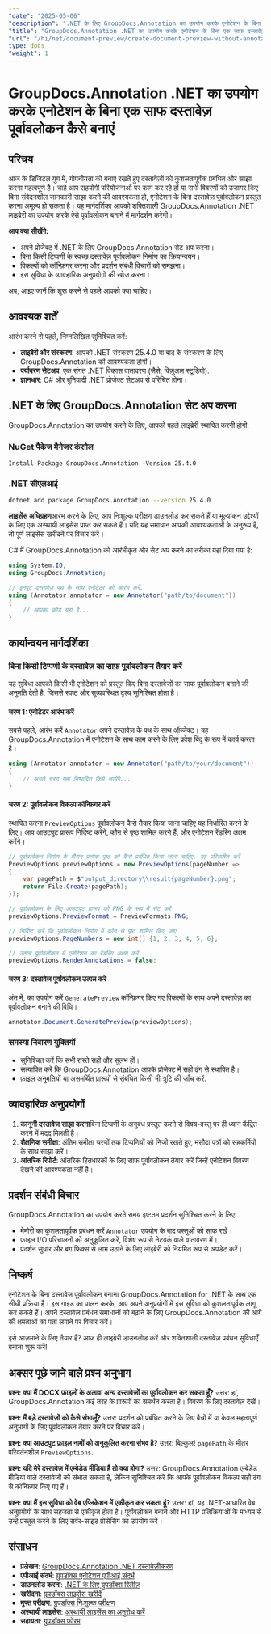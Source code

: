 ```yaml
---
"date": "2025-05-06"
"description": ".NET के लिए GroupDocs.Annotation का उपयोग करके एनोटेशन के बिना दस्तावेज़ पूर्वावलोकन उत्पन्न करना सीखें, सहयोगी परियोजनाओं में गोपनीयता और स्पष्टता सुनिश्चित करें।"
"title": "GroupDocs.Annotation .NET का उपयोग करके एनोटेशन के बिना एक साफ दस्तावेज़ पूर्वावलोकन कैसे बनाएं"
"url": "/hi/net/document-preview/create-document-preview-without-annotations-groupdocs-dotnet/"
type: docs
"weight": 1
---
```


# GroupDocs.Annotation .NET का उपयोग करके एनोटेशन के बिना एक साफ दस्तावेज़ पूर्वावलोकन कैसे बनाएं

## परिचय

आज के डिजिटल युग में, गोपनीयता को बनाए रखते हुए दस्तावेज़ों को कुशलतापूर्वक प्रबंधित और साझा करना महत्वपूर्ण है। चाहे आप सहयोगी परियोजनाओं पर काम कर रहे हों या सभी विवरणों को उजागर किए बिना संवेदनशील जानकारी साझा करने की आवश्यकता हो, एनोटेशन के बिना दस्तावेज़ पूर्वावलोकन प्रस्तुत करना अमूल्य हो सकता है। यह मार्गदर्शिका आपको शक्तिशाली GroupDocs.Annotation .NET लाइब्रेरी का उपयोग करके ऐसे पूर्वावलोकन बनाने में मार्गदर्शन करेगी।

**आप क्या सीखेंगे:**
- अपने प्रोजेक्ट में .NET के लिए GroupDocs.Annotation सेट अप करना।
- बिना किसी टिप्पणी के स्वच्छ दस्तावेज़ पूर्वावलोकन निर्माण का क्रियान्वयन।
- विकल्पों को कॉन्फ़िगर करना और प्रदर्शन संबंधी विचारों को समझना।
- इस सुविधा के व्यावहारिक अनुप्रयोगों की खोज करना।

अब, आइए जानें कि शुरू करने से पहले आपको क्या चाहिए।

## आवश्यक शर्तें

आरंभ करने से पहले, निम्नलिखित सुनिश्चित करें:
- **लाइब्रेरी और संस्करण**: आपको .NET संस्करण 25.4.0 या बाद के संस्करण के लिए GroupDocs.Annotation की आवश्यकता होगी।
- **पर्यावरण सेटअप**: एक संगत .NET विकास वातावरण (जैसे, विज़ुअल स्टूडियो).
- **ज्ञानधार**: C# और बुनियादी .NET प्रोजेक्ट सेटअप से परिचित होना।

## .NET के लिए GroupDocs.Annotation सेट अप करना

GroupDocs.Annotation का उपयोग करने के लिए, आपको पहले लाइब्रेरी स्थापित करनी होगी:

### NuGet पैकेज मैनेजर कंसोल
```shell
Install-Package GroupDocs.Annotation -Version 25.4.0
```

### .NET सीएलआई
```bash
dotnet add package GroupDocs.Annotation --version 25.4.0
```

**लाइसेंस अधिग्रहण**आरंभ करने के लिए, आप निःशुल्क परीक्षण डाउनलोड कर सकते हैं या मूल्यांकन उद्देश्यों के लिए एक अस्थायी लाइसेंस प्राप्त कर सकते हैं। यदि यह समाधान आपकी आवश्यकताओं के अनुरूप है, तो पूर्ण लाइसेंस खरीदने पर विचार करें।

C# में GroupDocs.Annotation को आरंभीकृत और सेट अप करने का तरीका यहां दिया गया है:

```csharp
using System.IO;
using GroupDocs.Annotation;

// इनपुट दस्तावेज़ पथ के साथ एनोटेटर को आरंभ करें.
using (Annotator annotator = new Annotator("path/to/document"))
{
    // आपका कोड यहां है...
}
```

## कार्यान्वयन मार्गदर्शिका

### बिना किसी टिप्पणी के दस्तावेज़ का साफ़ पूर्वावलोकन तैयार करें

यह सुविधा आपको किसी भी एनोटेशन को प्रस्तुत किए बिना दस्तावेजों का साफ पूर्वावलोकन बनाने की अनुमति देती है, जिससे स्पष्ट और सुव्यवस्थित दृश्य सुनिश्चित होता है।

#### चरण 1: एनोटेटर आरंभ करें
सबसे पहले, आरंभ करें `Annotator` अपने दस्तावेज़ के पथ के साथ ऑब्जेक्ट। यह GroupDocs.Annotation में एनोटेशन के साथ काम करने के लिए प्रवेश बिंदु के रूप में कार्य करता है।

```csharp
using (Annotator annotator = new Annotator("path/to/your/document"))
{
    // अगले चरण यहां निष्पादित किये जायेंगे...
}
```

#### चरण 2: पूर्वावलोकन विकल्प कॉन्फ़िगर करें

स्थापित करना `PreviewOptions` पूर्वावलोकन कैसे तैयार किया जाना चाहिए यह निर्धारित करने के लिए। आप आउटपुट प्रारूप निर्दिष्ट करेंगे, कौन से पृष्ठ शामिल करने हैं, और एनोटेशन रेंडरिंग अक्षम करेंगे।

```csharp
// पूर्वावलोकन निर्माण के दौरान प्रत्येक पृष्ठ को कैसे प्रबंधित किया जाना चाहिए, यह परिभाषित करें
PreviewOptions previewOptions = new PreviewOptions(pageNumber =>
{
    var pagePath = $"output_directory\\result{pageNumber}.png";
    return File.Create(pagePath);
});

// पूर्वावलोकन के लिए आउटपुट प्रारूप को PNG के रूप में सेट करें
previewOptions.PreviewFormat = PreviewFormats.PNG;

// निर्दिष्ट करें कि पूर्वावलोकन निर्माण में कौन से पृष्ठ शामिल किए जाएं
previewOptions.PageNumbers = new int[] {1, 2, 3, 4, 5, 6};

// उत्पन्न पूर्वावलोकन में एनोटेशन का रेंडरिंग अक्षम करें
previewOptions.RenderAnnotations = false;
```

#### चरण 3: दस्तावेज़ पूर्वावलोकन उत्पन्न करें

अंत में, का उपयोग करें `GeneratePreview` कॉन्फ़िगर किए गए विकल्पों के साथ अपने दस्तावेज़ का पूर्वावलोकन बनाने की विधि।

```csharp
annotator.Document.GeneratePreview(previewOptions);
```

### समस्या निवारण युक्तियों
- सुनिश्चित करें कि सभी रास्ते सही और सुलभ हों।
- सत्यापित करें कि GroupDocs.Annotation आपके प्रोजेक्ट में सही ढंग से स्थापित है।
- फ़ाइल अनुमतियों या असमर्थित प्रारूपों से संबंधित किसी भी त्रुटि की जाँच करें.

## व्यावहारिक अनुप्रयोगों

1. **कानूनी दस्तावेज़ साझा करना**बिना टिप्पणी के अनुबंध प्रस्तुत करने से विषय-वस्तु पर ही ध्यान केंद्रित करने में मदद मिलती है।
2. **शैक्षणिक समीक्षा**: अंतिम समीक्षा चरणों तक टिप्पणियों को निजी रखते हुए, मसौदा पत्रों को सहकर्मियों के साथ साझा करें।
3. **आंतरिक रिपोर्ट**: आंतरिक हितधारकों के लिए साफ़ पूर्वावलोकन तैयार करें जिन्हें एनोटेशन विवरण देखने की आवश्यकता नहीं है।

## प्रदर्शन संबंधी विचार

GroupDocs.Annotation का उपयोग करते समय इष्टतम प्रदर्शन सुनिश्चित करने के लिए:
- मेमोरी का कुशलतापूर्वक प्रबंधन करें `Annotator` उपयोग के बाद वस्तुओं को साफ रखें।
- फ़ाइल I/O परिचालनों को अनुकूलित करें, विशेष रूप से नेटवर्क वाले वातावरण में।
- प्रदर्शन सुधार और बग फिक्स से लाभ उठाने के लिए लाइब्रेरी को नियमित रूप से अपडेट करें।

## निष्कर्ष

एनोटेशन के बिना दस्तावेज़ पूर्वावलोकन बनाना GroupDocs.Annotation for .NET के साथ एक सीधी प्रक्रिया है। इस गाइड का पालन करके, आप अपने अनुप्रयोगों में इस सुविधा को कुशलतापूर्वक लागू कर सकते हैं। अपने दस्तावेज़ प्रबंधन समाधानों को बढ़ाने के लिए GroupDocs.Annotation की आगे की क्षमताओं का पता लगाने पर विचार करें।

इसे आज़माने के लिए तैयार हैं? आज ही लाइब्रेरी डाउनलोड करें और शक्तिशाली दस्तावेज़ प्रबंधन सुविधाएँ बनाना शुरू करें!

## अक्सर पूछे जाने वाले प्रश्न अनुभाग

**प्रश्न: क्या मैं DOCX फ़ाइलों के अलावा अन्य दस्तावेज़ों का पूर्वावलोकन कर सकता हूँ?**
उत्तर: हां, GroupDocs.Annotation कई तरह के प्रारूपों का समर्थन करता है। विवरण के लिए दस्तावेज़ देखें।

**प्रश्न: मैं बड़े दस्तावेज़ों को कैसे संभालूँ?**
उत्तर: प्रदर्शन को प्रबंधित करने के लिए बैचों में या केवल महत्वपूर्ण अनुभागों के लिए पूर्वावलोकन तैयार करने पर विचार करें।

**प्रश्न: क्या आउटपुट फ़ाइल नामों को अनुकूलित करना संभव है?**
उत्तर: बिल्कुल! `pagePath` के भीतर परिवर्तनशील `PreviewOptions`.

**प्रश्न: यदि मेरे दस्तावेज़ में एम्बेडेड मीडिया है तो क्या होगा?**
उत्तर: GroupDocs.Annotation एम्बेडेड मीडिया वाले दस्तावेज़ों को संभाल सकता है, लेकिन सुनिश्चित करें कि आपके पूर्वावलोकन विकल्प सही ढंग से कॉन्फ़िगर किए गए हैं।

**प्रश्न: क्या मैं इस सुविधा को वेब एप्लिकेशन में एकीकृत कर सकता हूं?**
उत्तर: हां, यह .NET-आधारित वेब अनुप्रयोगों के साथ सहजता से एकीकृत होता है। पूर्वावलोकन बनाने और HTTP प्रतिक्रियाओं के माध्यम से उन्हें प्रस्तुत करने के लिए सर्वर-साइड प्रोसेसिंग का उपयोग करें।

## संसाधन
- **प्रलेखन**: [GroupDocs.Annotation .NET दस्तावेज़ीकरण](https://docs.groupdocs.com/annotation/net/)
- **एपीआई संदर्भ**: [ग्रुपडॉक्स एनोटेशन एपीआई संदर्भ](https://reference.groupdocs.com/annotation/net/)
- **डाउनलोड करना**: [.NET के लिए ग्रुपडॉक्स रिलीज़](https://releases.groupdocs.com/annotation/net/)
- **खरीदना**: [ग्रुपडॉक्स लाइसेंस खरीदें](https://purchase.groupdocs.com/buy)
- **मुफ्त परीक्षण**: [ग्रुपडॉक्स निःशुल्क परीक्षण](https://releases.groupdocs.com/annotation/net/)
- **अस्थायी लाइसेंस**: [अस्थायी लाइसेंस का अनुरोध करें](https://purchase.groupdocs.com/temporary-license/)
- **सहायता**: [ग्रुपडॉक्स फोरम](https://forum.groupdocs.com/c/annotation/)